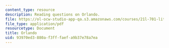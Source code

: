 ```yaml
---
content_type: resource
description: Reading questions on Orlando.
file: https://ol-ocw-studio-app-qa.s3.amazonaws.com/courses/21l-701-literary-interpretation-virginia-woolfs-shakespeare-spring-2001/93970ed3880af3fffaefa9b37e78a7ea_MIT21L_701S01_orlando.pdf
file_type: application/pdf
resourcetype: Document
title: Orlando
uid: 93970ed3-880a-f3ff-faef-a9b37e78a7ea
---
```

